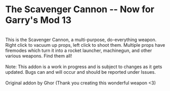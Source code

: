 <h1>The Scavenger Cannon -- Now for Garry's Mod 13</h1><br/>
This is the Scavenger Cannon, a multi-purpose, do-everything weapon.  Right click to vacuum up props, left click to shoot them.  Multiple props have firemodes which turn it into a rocket launcher, machinegun, and other various weapons. Find them all!
<br/><br/>
Note: This addon is a work in progress and is subject to changes as it gets updated.  Bugs can and will occur and should be reported under Issues.
<br/><br/>
Original addon by Ghor (Thank you creating this wonderful weapon <3)<br/>
